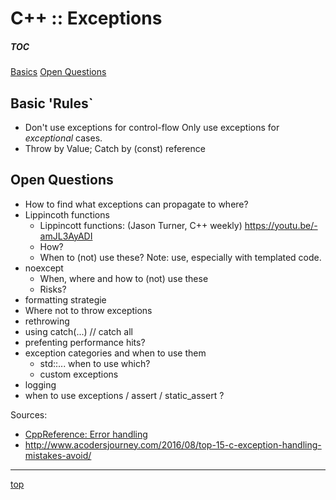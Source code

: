 <!-------------------------------------------------------------><a id="top"></a>
# C++ :: Exceptions
<!----------------------------------------------------------------------------->

<!-- introduction -->

##### TOC #####
[Basics](#basics)
[Open Questions](#questions)

<!----------------------------------------------------------><a id="basics"></a>
## Basic 'Rules`
<!----------------------------------------------------------------------------->
- Don't use exceptions for control-flow
  Only use exceptions for *exceptional* cases.
  <!-- add clear reasoning, stack-unwinding, and ...-->
- Throw by Value; Catch by (const) reference
  <!-- example code -->
  <!-- reasons -->


<!-------------------------------------------------------><a id="questions"></a>
## Open Questions
<!----------------------------------------------------------------------------->
- How to find what exceptions can propagate to where?
- Lippincoth functions
  - Lippincott functions: (Jason Turner, C++ weekly) https://youtu.be/-amJL3AyADI
  - How?
  - When to (not) use these?
    Note: use, especially with templated code.
- noexcept
    - When, where and how to (not) use these
    - Risks?
- formatting strategie
- Where not to throw exceptions
- rethrowing
- using catch(...) // catch all
- prefenting performance hits?
- exception categories and when to use them
    - std::... when to use which?
    - custom exceptions
- logging
- when to use exceptions / assert / static_assert ?



Sources:
- [CppReference: Error handling](http://en.cppreference.com/w/cpp/error)
- http://www.acodersjourney.com/2016/08/top-15-c-exception-handling-mistakes-avoid/



-----------
[top](#top)
